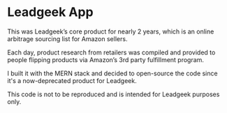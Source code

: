 # Leadgeek App

This was Leadgeek’s core product for nearly 2 years, which is an online arbitrage sourcing list for Amazon sellers.

Each day, product research from retailers was compiled and provided to people flipping products via Amazon’s 3rd party fulfillment program.

I built it with the MERN stack and decided to open-source the code since it's a now-deprecated product for Leadgeek.

This code is not to be reproduced and is intended for Leadgeek purposes only.
